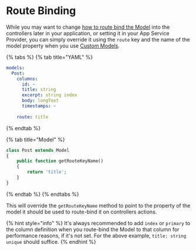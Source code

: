 # Route Binding

While you may want to change [how to route bind the Model](https://laravel.com/docs/7.x/routing#implicit-binding) into the controllers later in your application, or setting it in your App Service Provider, you can simply override it using the `route` key and the name of the model property when you use [Custom Models](./#custom-model).

{% tabs %}
{% tab title="YAML" %}
```yaml
models:
  Post:
    columns:
      id: ~
      title: string
      excerpt: string index
      body: longText
      timestamps: ~
      
    route: title
```
{% endtab %}

{% tab title="Model" %}
```php
class Post extends Model
{
    public function getRouteKeyName()
    {
        return 'title';
    }
}
```
{% endtab %}
{% endtabs %}

This will override the `getRouteKeyName` method to point to the property of the model it should be used to route-bind it on controllers actions.

{% hint style="info" %}
It's always recommended to add `index` or `primary` to the column definition when you route-bind the Model to that column for performance reasons, if it's not set. For the above example, `title: string unique` should suffice.
{% endhint %}



